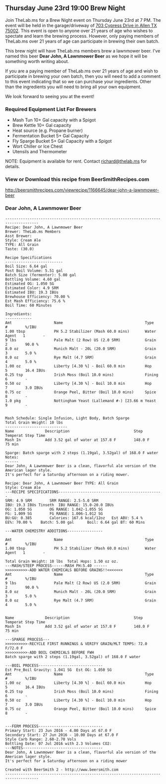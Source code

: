 Thursday June 23rd 19:00 Brew Night
-----------------------------------

Join TheLab.ms for a Brew Night event on Thursday June 23rd at 7 PM. The
event will be held in the garage/driveway of [703 Cypress Drive in Allen
TX 75002](https://goo.gl/maps/l7MTr). This event is open to anyone over
21 years of age who wishes to spectate and learn the brewing process.
However, only paying members of TheLab.ms over 21 years of age can
participate in brewing their own batch.

This brew night will have TheLab.ms members brew a lawnmower beer. I've
named this beer **Dear John, A Lawnmower Beer** as we hope it will be
something worth writing about.

If you are a paying member of TheLab.ms over 21 years of age and wish to
participate in brewing your own batch, then you will need to add a
comment to this event indicating that so we can purchase your
ingredients. Other than the ingredients you will need to bring all your
own equipment.

We look forward to seeing you at the event!

### Required Equipment List For Brewers

-   Mash Tun 10+ Gal capacity with a Spigot
-   Brew Kettle 10+ Gal capacity
-   Heat source (e.g. Propane burner)
-   Fermentation Bucket 5+ Gal Capacity
-   Fly Sparge Bucket 5+ Gal Capacity with a Spigot
-   Wort Chiller or Ice Chest
-   Utensils and Thermometer

NOTE: Equipment is available for rent. Contact
[richard@thelab.ms](mailto://richard@thelab.ms) for details.

### View or Download this recipe from BeerSmithRecipes.com

[<http://beersmithrecipes.com/viewrecipe/1166645/dear-john-a-lawnmower-beer>](http://beersmithrecipes.com/viewrecipe/1166645/dear-john-a-lawnmower-beer)

### Dear John, A Lawnmower Beer

    -------------------------------------------------------------------------------------
    Recipe: Dear John, A Lawnmower Beer
    Brewer: TheLab.ms Members
    Asst Brewer: 
    Style: Cream Ale
    TYPE: All Grain
    Taste: (30.0) 

    Recipe Specifications
    --------------------------
    Boil Size: 6.64 gal
    Post Boil Volume: 5.51 gal
    Batch Size (fermenter): 5.00 gal   
    Bottling Volume: 4.60 gal
    Estimated OG: 1.050 SG
    Estimated Color: 4.9 SRM
    Estimated IBU: 19.3 IBUs
    Brewhouse Efficiency: 70.00 %
    Est Mash Efficiency: 75.6 %
    Boil Time: 60 Minutes

    Ingredients:
    ------------
    Amt                   Name                                     Type          #        %/IBU         
    1.00 tbsp             PH 5.2 Stabilizer (Mash 60.0 mins)       Water Agent   1        -             
    9 lbs                 Pale Malt (2 Row) US (2.0 SRM)           Grain         2        90.0 %        
    8.0 oz                Munich Malt - 20L (20.0 SRM)             Grain         3        5.0 %         
    8.0 oz                Rye Malt (4.7 SRM)                       Grain         4        5.0 %         
    1.00 oz               Liberty [4.30 %] - Boil 60.0 min         Hop           5        16.4 IBUs     
    0.25 tsp              Irish Moss (Boil 10.0 mins)              Fining        6        -             
    0.50 oz               Liberty [4.30 %] - Boil 10.0 min         Hop           7        3.0 IBUs      
    0.75 oz               Orange Peel, Bitter (Boil 10.0 mins)     Spice         8        -             
    1.0 pkg               Nottingham Yeast (Lallemand #-) [23.66 m Yeast         9        -             


    Mash Schedule: Single Infusion, Light Body, Batch Sparge
    Total Grain Weight: 10 lbs
    ----------------------------
    Name              Description                             Step Temperat Step Time     
    Mash In           Add 3.52 gal of water at 157.8 F        148.0 F       75 min        

    Sparge: Batch sparge with 2 steps (1.19gal, 3.52gal) of 168.0 F water
    Notes:
    ------
    Dear John, A Lawnmower Beer is a clean, flavorful ale version of the American lager style.
    It's perfect for a Saturday afternoon on a riding mower.

    Recipe: Dear John, A Lawnmower Beer TYPE: All Grain
    Style: Cream Ale
    ---RECIPE SPECIFICATIONS-----------------------------------------------
    SRM: 4.9 SRM        SRM RANGE: 2.5-5.0 SRM
    IBU: 19.3 IBUs Tinseth  IBU RANGE: 15.0-20.0 IBUs
    OG: 1.050 SG        OG RANGE: 1.042-1.055 SG
    FG: 1.009 SG        FG RANGE: 1.006-1.012 SG
    BU:GU: 0.385        Calories: 167.6 kcal/12oz   Est ABV: 5.4 %      
    EE%: 70.00 %    Batch: 5.00 gal      Boil: 6.64 gal BT: 60 Mins

    ---WATER CHEMISTRY ADDITIONS----------------

    Amt                   Name                                     Type          #        %/IBU         
    1.00 tbsp             PH 5.2 Stabilizer (Mash 60.0 mins)       Water Agent   1        -             

    Total Grain Weight: 10 lbs  Total Hops: 1.50 oz oz.
    ---MASH/STEEP PROCESS------MASH PH:5.40 ------
    >>>>>>>>>>-ADD WATER CHEMICALS BEFORE GRAINS!!<<<<<<<
    Amt                   Name                                     Type          #        %/IBU         
    9 lbs                 Pale Malt (2 Row) US (2.0 SRM)           Grain         2        90.0 %        
    8.0 oz                Munich Malt - 20L (20.0 SRM)             Grain         3        5.0 %         
    8.0 oz                Rye Malt (4.7 SRM)                       Grain         4        5.0 %         


    Name              Description                             Step Temperat Step Time     
    Mash In           Add 3.52 gal of water at 157.8 F        148.0 F       75 min        

    ---SPARGE PROCESS---
    >>>>>>>>>>-RECYCLE FIRST RUNNINGS & VERIFY GRAIN/MLT TEMPS: 72.0 F/72.0 F
    >>>>>>>>>>-ADD BOIL CHEMICALS BEFORE FWH
    Batch sparge with 2 steps (1.19gal, 3.52gal) of 168.0 F water

    ---BOIL PROCESS-----------------------------
    Est Pre_Boil Gravity: 1.041 SG  Est OG: 1.050 SG
    Amt                   Name                                     Type          #        %/IBU         
    1.00 oz               Liberty [4.30 %] - Boil 60.0 min         Hop           5        16.4 IBUs     
    0.25 tsp              Irish Moss (Boil 10.0 mins)              Fining        6        -             
    0.50 oz               Liberty [4.30 %] - Boil 10.0 min         Hop           7        3.0 IBUs      
    0.75 oz               Orange Peel, Bitter (Boil 10.0 mins)     Spice         8        -             


    ---FERM PROCESS-----------------------------
    Primary Start: 23 Jun 2016 - 4.00 Days at 67.0 F
    Secondary Start: 27 Jun 2016 - 10.00 Days at 67.0 F
    Style Carb Range: 2.60-2.70 Vols
    Bottling Date: 07 Jul 2016 with 2.3 Volumes CO2: 
    ---NOTES------------------------------------
    Dear John, A Lawnmower Beer is a clean, flavorful ale version of the American lager style.
    It's perfect for a Saturday afternoon on a riding mower

    Created with BeerSmith 2 - http://www.beersmith.com
    -------------------------------------------------------------------------------------
